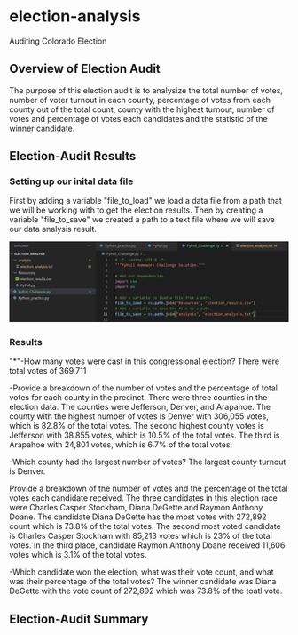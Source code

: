 # election-analysis
Auditing Colorado Election
## Overview of Election Audit
The purpose of this election audit is to analysize the total number of votes, number of voter turnout in each county, percentage of votes from each county out of the total count, county with the highest turnout, number of votes and percentage of votes each candidates and the statistic of the winner candidate. 
## Election-Audit Results
### Setting up our inital data file 
First by adding a variable "file_to_load" we load a data file from a path that we will be working with to get the election results. Then by creating a variable "file_to_save" we created a path to a text file where we will save our data analysis result. 

![file_to_load](Screenshots/file_to_load.png)

### Results
"*"-How many votes were cast in this congressional election?
There were total votes of 369,711

-Provide a breakdown of the number of votes and the percentage of total votes for each county in the precinct.
There were three counties in the election data. The counties were Jefferson, Denver, and Arapahoe. The county with the highest number of votes is Denver with 306,055 votes, which is 82.8% of the total votes. The second highest county votes is Jefferson with 38,855 votes, which is 10.5% of the total votes. The third is Arapahoe with 24,801 votes, which is 6.7% of the total votes.

-Which county had the largest number of votes?
The largest county turnout is Denver.

Provide a breakdown of the number of votes and the percentage of the total votes each candidate received.
The three candidates in this election race were Charles Casper Stockham, Diana DeGette and Raymon Anthony Doane. The candidate Diana DeGette has the most votes with 272,892 count which is 73.8% of the total votes. The second most voted candidate is Charles Casper Stockham with 85,213 votes which is 23% of the total votes. In the third place, candidate Raymon Anthony Doane received 11,606 votes which is 3.1% of the total votes.

-Which candidate won the election, what was their vote count, and what was their percentage of the total votes?
The winner candidate was Diana DeGette with the vote count of 272,892 which was 73.8% of the toatl vote. 


## Election-Audit Summary
